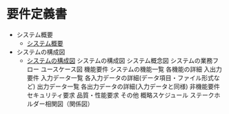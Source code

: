 # 要件定義書

- システム概要
  - [システム概要](./system-overview/system-overview.html)
- システムの構成図
  - [システムの構成図](./system-diagram/system-diagram.html)
システムの構成図
システム概念図
システムの業務フロー
ユースケース図
機能要件
システムの機能一覧
各機能の詳細
入出力要件
入力データ一覧
各入力データの詳細(データ項目・ファイル形式など)
出力データ一覧
各出力データの詳細(入力データと同様)
非機能要件
セキュリティ要求
品質・性能要求
その他
概略スケジュール
ステークホルダー相関図（関係図）
